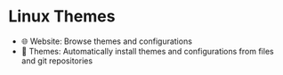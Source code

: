 # Linux Themes
- 🌐 Website: Browse themes and configurations
- 📩 Themes: Automatically install themes and configurations from files and git repositories


